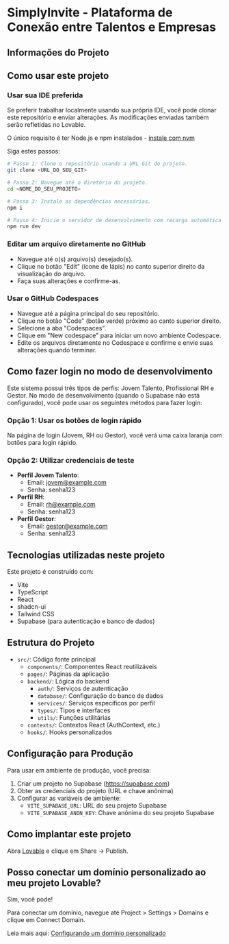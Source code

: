 
# SimplyInvite - Plataforma de Conexão entre Talentos e Empresas

## Informações do Projeto

## Como usar este projeto

### Usar sua IDE preferida

Se preferir trabalhar localmente usando sua própria IDE, você pode clonar este repositório e enviar alterações. As modificações enviadas também serão refletidas no Lovable.

O único requisito é ter Node.js e npm instalados - [instale com nvm](https://github.com/nvm-sh/nvm#installing-and-updating)

Siga estes passos:

```sh
# Passo 1: Clone o repositório usando a URL Git do projeto.
git clone <URL_DO_SEU_GIT>

# Passo 2: Navegue até o diretório do projeto.
cd <NOME_DO_SEU_PROJETO>

# Passo 3: Instale as dependências necessárias.
npm i

# Passo 4: Inicie o servidor de desenvolvimento com recarga automática e pré-visualização instantânea.
npm run dev
```

### Editar um arquivo diretamente no GitHub

- Navegue até o(s) arquivo(s) desejado(s).
- Clique no botão "Edit" (ícone de lápis) no canto superior direito da visualização do arquivo.
- Faça suas alterações e confirme-as.

### Usar o GitHub Codespaces

- Navegue até a página principal do seu repositório.
- Clique no botão "Code" (botão verde) próximo ao canto superior direito.
- Selecione a aba "Codespaces".
- Clique em "New codespace" para iniciar um novo ambiente Codespace.
- Edite os arquivos diretamente no Codespace e confirme e envie suas alterações quando terminar.

## Como fazer login no modo de desenvolvimento

Este sistema possui três tipos de perfis: Jovem Talento, Profissional RH e Gestor. No modo de desenvolvimento (quando o Supabase não está configurado), você pode usar os seguintes métodos para fazer login:

### Opção 1: Usar os botões de login rápido
Na página de login (Jovem, RH ou Gestor), você verá uma caixa laranja com botões para login rápido.

### Opção 2: Utilizar credenciais de teste
- **Perfil Jovem Talento**:
  - Email: jovem@example.com
  - Senha: senha123
- **Perfil RH**:
  - Email: rh@example.com
  - Senha: senha123
- **Perfil Gestor**:
  - Email: gestor@example.com
  - Senha: senha123

## Tecnologias utilizadas neste projeto

Este projeto é construído com:

- Vite
- TypeScript
- React
- shadcn-ui
- Tailwind CSS
- Supabase (para autenticação e banco de dados)

## Estrutura do Projeto

- `src/`: Código fonte principal
  - `components/`: Componentes React reutilizáveis
  - `pages/`: Páginas da aplicação
  - `backend/`: Lógica do backend
    - `auth/`: Serviços de autenticação
    - `database/`: Configuração do banco de dados
    - `services/`: Serviços específicos por perfil
    - `types/`: Tipos e interfaces
    - `utils/`: Funções utilitárias
  - `contexts/`: Contextos React (AuthContext, etc.)
  - `hooks/`: Hooks personalizados

## Configuração para Produção

Para usar em ambiente de produção, você precisa:

1. Criar um projeto no Supabase (https://supabase.com)
2. Obter as credenciais do projeto (URL e chave anônima)
3. Configurar as variáveis de ambiente:
   - `VITE_SUPABASE_URL`: URL do seu projeto Supabase
   - `VITE_SUPABASE_ANON_KEY`: Chave anônima do seu projeto Supabase

## Como implantar este projeto

Abra [Lovable](https://lovable.dev/projects/0f2240e2-a93e-4140-98b9-b1de4eca2e73) e clique em Share -> Publish.

## Posso conectar um domínio personalizado ao meu projeto Lovable?

Sim, você pode!

Para conectar um domínio, navegue até Project > Settings > Domains e clique em Connect Domain.

Leia mais aqui: [Configurando um domínio personalizado](https://docs.lovable.dev/tips-tricks/custom-domain#step-by-step-guide)
